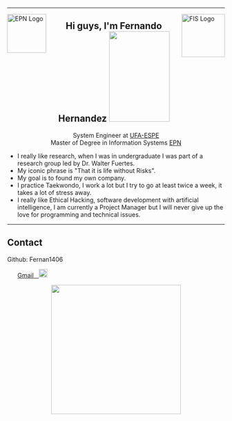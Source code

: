 
<hr>

<img align="left" width="90px" alt="EPN Logo" src="https://upload.wikimedia.org/wikipedia/commons/8/8c/Escudo_de_la_Escuela_Polit%C3%A9cnica_Nacional.png"/>

<img align="right" width="100px" alt="FIS Logo" src="https://fis.epn.edu.ec/images/logo-FIS-sin-fondo.png"/>

<h2 align= "center">
  Hi guys, I'm Fernando Hernandez
  
  
  <img src="https://i.pinimg.com/564x/9f/49/32/9f4932fb49982f5760e569515e0bdcfc.jpg" width="140px" height="210px">
</h2>

<p align = "center">
  System Engineer at <a href = "https://www.espe.edu.ec"> UFA-ESPE </a> </br>
  Master of Degree in Information Systems <a href = "https://www.epn.edu.ec"> EPN </a> 

</p>

-  I really like research, when I was in undergraduate I was part of a research group led by Dr. Walter Fuertes.
-  My iconic phrase is  "That it is life without Risks".
-  My goal is to found my own company.
-  I practice Taekwondo, I work a lot but I try to go at least twice a week, it takes a lot of stress away.
-  I really like Ethical Hacking, software development with artificial intelligence, I am currently a Project Manager but I will never give up the love for programming and technical issues.

---
## Contact
Github: Fernan1406

<ul>
    <a href = "mailto:fermejiabren1995@gmail.com" target = "_blank">
      Gmail &nbsp
      <img src = "https://upload.wikimedia.org/wikipedia/commons/thumb/7/7e/Gmail_icon_%282020%29.svg/1200px-Gmail_icon_%282020%29.svg.png" width = "20px">
    </a>
</ul>

<p align="center">
    <img src="https://static.wixstatic.com/media/669128_ec1c7a78e9694aec8a07c2e48b292ae1~mv2.gif" width="300px" height="300px">
</p>



